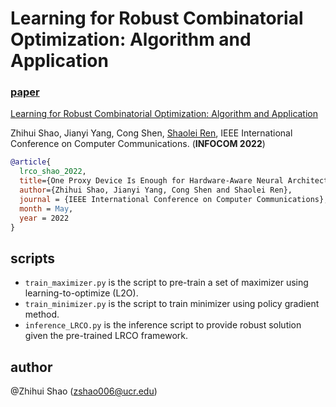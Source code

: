 # Learning for Robust Combinatorial Optimization: Algorithm and Application

### [paper](https://arxiv.org/abs/2112.10377)

[Learning for Robust Combinatorial Optimization: Algorithm and Application](https://arxiv.org/abs/2112.10377)

Zhihui Shao, Jianyi Yang, Cong Shen, [Shaolei Ren](https://intra.ece.ucr.edu/~sren/), IEEE International Conference on Computer Communications. (**INFOCOM 2022**)

```BibTex
@article{
  lrco_shao_2022,
  title={One Proxy Device Is Enough for Hardware-Aware Neural Architecture Search},
  author={Zhihui Shao, Jianyi Yang, Cong Shen and Shaolei Ren},
  journal = {IEEE International Conference on Computer Communications},
  month = May,
  year = 2022
}
```
## scripts
- `train_maximizer.py` is the script to pre-train a set of maximizer using learning-to-optimize (L2O).
- `train_minimizer.py` is the script to train minimizer using policy gradient method.
- `inference_LRCO.py` is the inference script to provide robust solution given the pre-trained LRCO framework.


## author
@Zhihui Shao (zshao006@ucr.edu)
